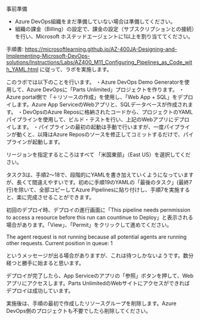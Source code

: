 事前準備
- Azure DevOps組織をまだ準備していない場合は準備してください。
- 組織の課金（Billing）の設定で、課金の設定（サブスクリプションとの接続）を行い、Microsoft ホステッドエージェントに1以上を割り当ててください。

手順書: 
https://microsoftlearning.github.io/AZ-400JA-Designing-and-Implementing-Microsoft-DevOps-solutions/Instructions/Labs/AZ400_M11_Configuring_Pipelines_as_Code_with_YAML.html
に従って、ラボを実施します。

このラボでは以下のことを行います。
・Azure DevOps Demo Generatorを使用して、Azure DevOpsに「Parts Unlimited」プロジェクトを作ります。
・Azure portal側で「＋リソースの作成」を使用し、「Web App + SQL」をデプロイします。Azure App ServiceのWebアプリと、SQLデータベースが作成されます。
・DevOpsのAzure Reposに格納されたコードから、プロジェクトのYAMLパイプラインを使用して、ビルド・テストを行い、上記のWebアプリにデプロイします。
・パイプラインの最初の起動は手動で行いますが、一度パイプラインが動くと、以降はAzure Reposのソースを修正してコミットするだけで、パイプラインが起動します。

リージョンを指定するところはすべて 「米国東部」（East US）を選択してください。

タスク3は、手順2～18で、段階的にYAMLを書き加えていくようになっていますが、長くて間違えやすいです。初めに手順19のYAMLの「最後のタスク」(最終7行)を除いて、全部コピーしてAzure Pipelinesに貼り付けし、手順7を実施すると、楽に完成させることができます。

初回のデプロイ時、デプロイの進行画面に「This pipeline needs pernmission to access a resource before this run can countinue to Deploy」と表示される場合があります。「View」、「Permit」をクリックして進めてください。

The agent request is not running because all potential agents are running other requests. Current position in queue: 1

というメッセージが出る場合がありますが、これは待つしかないようです。数分経つと勝手に始まると思います。

デプロイが完了したら、App Serviceのアプリの「参照」ボタンを押して、Webアプリにアクセスします。Parts UnlimitedのWebサイトにアクセスができればデプロイは成功しています。

実施後は、手順の最初で作成したリソースグループを削除します。Azure DevOps側のプロジェクトも不要でしたら削除してください。

